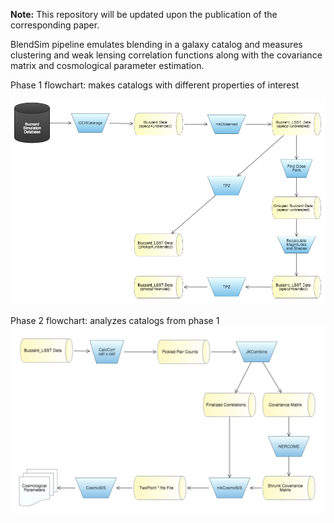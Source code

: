 **Note:** This repository will be updated upon the publication of the corresponding paper.

BlendSim pipeline emulates blending in a galaxy catalog and measures clustering and weak lensing correlation functions along with the covariance matrix and cosmological parameter estimation.

Phase 1 flowchart: makes catalogs with different properties of interest

![Phase 1](flowcharts/bsim1.png)

Phase 2 flowchart: analyzes catalogs from phase 1
![Phase 2](flowcharts/bsim2.png)

